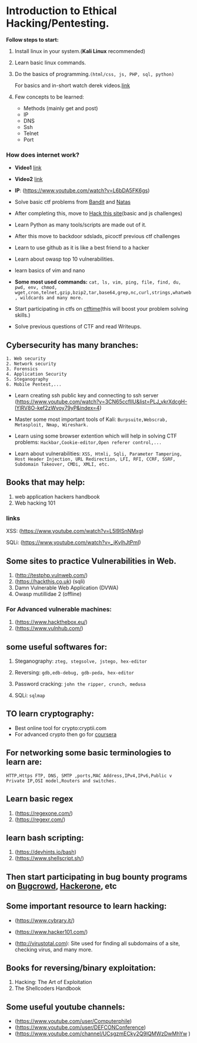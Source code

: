 # Introduction to Ethical Hacking/Pentesting.

**Follow steps to start:**
1. Install linux in your system.(**Kali Linux** recommended)

2. Learn basic linux commands.

3. Do the basics of programming.```(html/css, js, PHP, sql, python)```

   For basics and in-short watch derek videos.[link](https://www.youtube.com/playlist?list=PLGLfVvz_LVvSX7fVd4OUFp_ODd86H0ZIY)

4. Few concepts to be learned:
	+ Methods (mainly get and post)
	+ IP
	+ DNS
	+ Ssh
	+ Telnet
	+ Port

### How does internet work?
	
* **Video1** [link](https://www.youtube.com/watch?v=DWBUQiaN5ZM&feature=youtu.be)

* **Video2** [link](https://www.youtube.com/watch?v=DWBUQiaN5ZM&index=3&list=PLxhvVyxYRviZd1oEA9nmnilY3PhVrt4nj)

* **IP**:  (https://www.youtube.com/watch?v=L6bDA5FK6gs)

* Solve basic ctf problems from [Bandit](http://overthewire.org/wargames/bandit/) and [Natas](http://overthewire.org/wargames/natas/)

* After completing this, move to [Hack this site](https://www.hackthissite.org/)(basic and js challenges)

* Learn Python as many tools/scripts are made out of it.

* After this move to backdoor sdslads, picoctf previous ctf challenges

* Learn to use github as it is like a  best friend to a hacker

* Learn about owasp top 10 vulnerabilities.


* learn basics of vim and nano

* **Some most used commands:** ```cat, ls, vim, ping, file, find, du, pwd, env, chmod, wget,cron,telnet,gzip,bzip2,tar,base64,grep,nc,curl,strings,whatweb, wildcards and many more.```


* Start participating in ctfs on [ctftime](https://ctftime.org/)(this will boost your problem solving skills.)

* Solve previous questions of CTF and read Writeups.

## Cybersecurity has many branches:
	1. Web security
	2. Network security
	3. Forensics
	4. Application Security
	5. Steganography
	6. Mobile Pentest,...

* Learn creating ssh public key and connecting to ssh server
(https://www.youtube.com/watch?v=3CN65ccfllU&list=PLJ_vkrXdcgH-lYlRV8O-kef2zWvoy79yP&index=4)


* Master some most important tools of Kali: 
```Burpsuite,Webscrab, Metasploit, Nmap, Wireshark.```

* Learn using some browser extention which will help in solving CTF problems:
```Hackbar,Cookie-editor,Open referer control,...```

* Learn about vulnerabilities: 
```XSS, Htmli, Sqli, Parameter Tampering, Host Header Injection, URL Redirection, LFI, RFI, CCRF, SSRF, Subdomain Takeover, CMDi, XMLI, etc.```

## Books that may help:
1. web application hackers handbook
2. Web hacking 101

### links
XSS: (https://www.youtube.com/watch?v=L5l9lSnNMxg)

SQLi: (https://www.youtube.com/watch?v=_jKylhJtPmI)

## Some sites to practice Vulnerabilities in Web.
1. (http://testphp.vulnweb.com/)
2. (https://hackthis.co.uk) (sqli)
4. Damn Vulnerable Web Application (DVWA)
3. Owasp mutillidae 2 (offline)

### For Advanced vulnerable machines:
1. (https://www.hackthebox.eu/)
2. (https://www.vulnhub.com/)


## some useful softwares for:

1. Steganography: ```zteg, stegsolve, jstego, hex-editor```

2. Reversing: ```gdb,edb-debug, gdb-peda, hex-editor```

3. Password cracking: ```john the ripper, crunch, medusa```

4. SQLi: ```sqlmap```

## TO learn cryptography:
* Best online tool for crypto:cryptii.com
* For advanced crypto then go for [coursera](https://www.coursera.org/)

## For networking some basic terminologies to learn are: 
```HTTP,Https FTP, DNS, SMTP ,ports,MAC Address,IPv4,IPv6,Public v Private IP,OSI model,Routers and switches.```

## Learn basic regex
1. (https://regexone.com/)
2. (https://regexr.com/)

## learn bash scripting:
1. (https://devhints.io/bash)
2. (https://www.shellscript.sh/)

## Then start participating in bug bounty programs on [Bugcrowd](https://www.bugcrowd.com/), [Hackerone](https://www.hackerone.com/), etc

## Some important resource to learn hacking:

* (https://www.cybrary.it/)
* (https://www.hacker101.com/)

* (http://virustotal.com): Site used for finding all subdomains of a site, checking virus, and many more.

## Books for reversing/binary exploitation:
1. Hacking: The Art of Exploitation
2. The Shellcoders Handbook


## Some useful youtube channels:
* (https://www.youtube.com/user/Computerphile)
* (https://www.youtube.com/user/DEFCONConference)
* (https://www.youtube.com/channel/UCsgzmECky2Q9lQMWzDwMhYw )